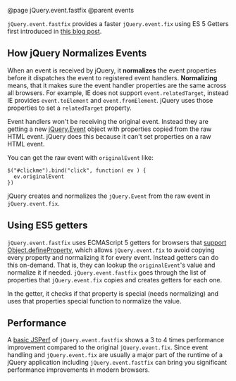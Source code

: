 @page jQuery.event.fastfix
@parent events

`jQuery.event.fastfix` provides a faster `jQuery.event.fix` using ES 5 Getters first introduced in
[this blog post](http://bitovi.com/blog/2012/04/faster-jquery-event-fix.html).

## How jQuery Normalizes Events

When an event is received by jQuery, it __normalizes__ the event properties before it
dispatches the event to registered event handlers.  __Normalizing__ means, that it makes sure
the event handler properties are the same across all browsers. For example,
IE does not support `event.relatedTarget`, instead IE  provides `event.toElement` and `event.fromElement`.
jQuery uses those properties to set a `relatedTarget` property.

Event handlers won't be receiving the original event. Instead they are getting a new
[jQuery.Event](http://api.jquery.com/category/events/event-object/) object with properties copied from
the raw HTML event. jQuery does this because it can't set properties on a raw HTML event.

You can get the raw event with `originalEvent` like:

    $("#clickme").bind("click", function( ev ) {
      ev.originalEvent
    })

jQuery creates and normalizes the `jQuery.Event` from the raw event in `jQuery.event.fix`.

## Using ES5 getters

`jQuery.event.fastfix` uses ECMAScript 5 getters for browsers that [support Object.defineProperty](http://kangax.github.com/es5-compat-table/),
which allows `jQuery.event.fix` to avoid copying every property and normalizing it for every event.
Instead getters can do this on-demand. That is, they can lookup the `originalEvent`'s value and normalize it if needed.
`jQuery.event.fastfix` goes through the list of properties that `jQuery.event.fix` copies and creates getters for each one.

In the getter, it checks if that property is special (needs normalizing) and uses that properties special
function to normalize the value.

## Performance

A [basic JSPerf](http://jsperf.com/jquery-event-fix/6) of `jQuery.event.fastfix` shows a
3 to 4 times performance improvement compared to the original `jQuery.event.fix`. Since event handling
and `jQuery.event.fix` are usually a major part of the runtime of a jQuery application including `jQuery.event.fastfix`
can bring you significant performance improvements in modern browsers.
